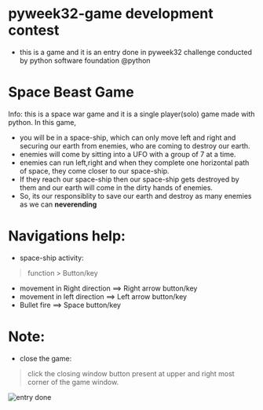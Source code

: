 # pyweek32-game development contest
* this is a game and it is an entry done in pyweek32 challenge conducted by python software foundation @python
# Space Beast Game
Info:
this is a space war game and it is a single player(solo) game made with python.
In this game,
* you will be in a space-ship, which can only move left and right and securing our earth from enemies, who are coming to destroy our earth.
* enemies will come by sitting into a UFO with a group of 7 at a time.
* enemies can run left,right and when they complete one horizontal path of space, they come closer to our space-ship.
* If they reach our space-ship then our space-ship gets destroyed by them and our earth will come in the dirty hands of enemies.
* So, its our responsiblity to save our earth and destroy as many enemies as we can **neverending**
# Navigations help:
* space-ship activity:
> function                          > Button/key
*  movement in Right direction  ==>   Right arrow button/key
* movement in left direction   ==>   Left arrow button/key
* Bullet fire                  ==>   Space button/key
# Note: 
* close the game: 
> click the closing window button present at upper and right most corner of the game window.
<img src="https://s3.eu-west-2.amazonaws.com/media.pyweek.org/32/space-beast/space_beast_sample.png" alt="entry done">
